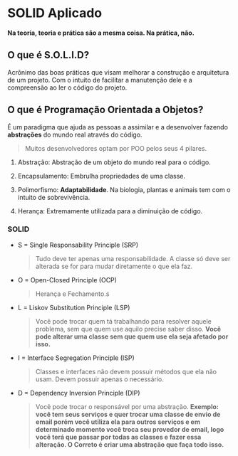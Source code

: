 # SOLID Aplicado

**Na teoria, teoria e prática são a mesma coisa. Na prática, não.**

## O que é S.O.L.I.D?

Acrônimo das boas práticas que visam melhorar a construção e arquitetura de um projeto. Com o intuito de facilitar a manutenção dele e a compreensão ao ler o código do projeto.

## O que é Programação Orientada a Objetos?

É um paradigma que ajuda as pessoas a assimilar e a desenvolver fazendo **abstrações** do mundo real através do código.

> Muitos desenvolvedores optam por POO pelos seus 4 pilares.

1. Abstração: Abstração de um objeto do mundo real para o código.

2. Encapsulamento: Embrulha propriedades de uma classe.

3. Polimorfismo: **Adaptabilidade**. Na biologia, plantas e animais tem com o intuito de sobrevivência.

4. Herança: Extremamente utilizada para a diminuição de código.

### SOLID

- S = Single Responsability Principle (SRP)

  > Tudo deve ter apenas uma responsabilidade. A classe só deve ser alterada se for para mudar diretamente o que ela faz.

- O = Open-Closed Principle (OCP)

  > Herança e Fechamento.s

- L = Liskov Substitution Principle (LSP)

  > Você pode trocar quem tá trabalhando para resolver aquele problema, sem que quem use aquilo precise saber disso. **Você pode alterar uma classe sem que quem use ela seja afetado por isso.**

- I = Interface Segregation Principle (ISP)

  > Classes e interfaces não devem possuir métodos que ela não usam. Devem possuir apenas o necessário.

- D = Dependency Inversion Principle (DIP)

  > Você pode trocar o responsável por uma abstração. **Exemplo: você tem seus serviços e quer trocar uma classe de envio de email porém você utiliza ela para outros serviços e em determinado momento você troca seu provedor de email, logo você terá que passar por todas as classes e fazer essa alteração. O Correto é criar uma abstração que faça todo isso.**
